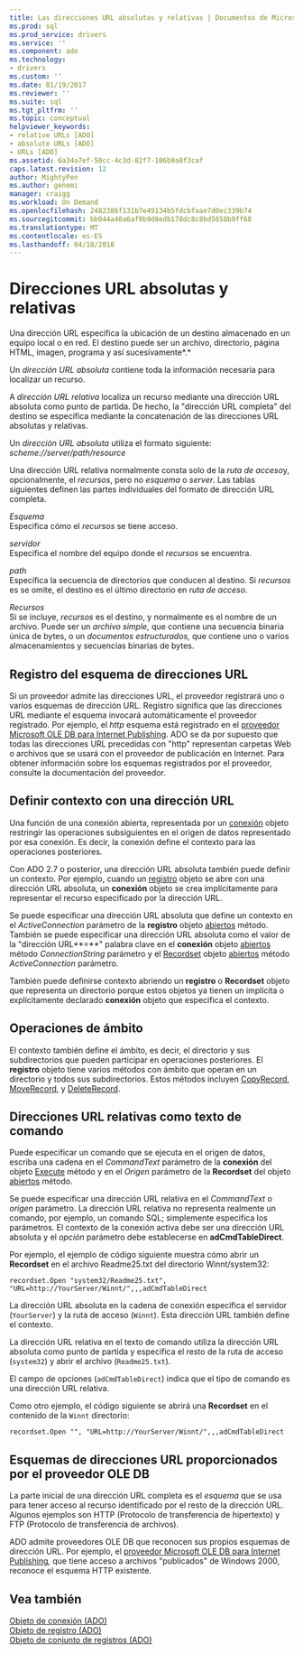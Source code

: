 ```yaml
---
title: Las direcciones URL absolutas y relativas | Documentos de Microsoft
ms.prod: sql
ms.prod_service: drivers
ms.service: ''
ms.component: ado
ms.technology:
- drivers
ms.custom: ''
ms.date: 01/19/2017
ms.reviewer: ''
ms.suite: sql
ms.tgt_pltfrm: ''
ms.topic: conceptual
helpviewer_keywords:
- relative URLs [ADO]
- absolute URLs [ADO]
- URLs [ADO]
ms.assetid: 6a34a7ef-50cc-4c3d-82f7-106b9a8f3caf
caps.latest.revision: 12
author: MightyPen
ms.author: genemi
manager: craigg
ms.workload: On Demand
ms.openlocfilehash: 2482386f131b7e49134b5fdcbfaae7d0ec339b74
ms.sourcegitcommit: bb044a48a6af9b9d8edb178dc8c8bd5658b9ff68
ms.translationtype: MT
ms.contentlocale: es-ES
ms.lasthandoff: 04/18/2018
---
```

# <a name="absolute-and-relative-urls"></a>Direcciones URL absolutas y relativas
Una dirección URL especifica la ubicación de un destino almacenado en un equipo local o en red. El destino puede ser un archivo, directorio, página HTML, imagen, programa y así sucesivamente*.*  
  
 Un *dirección URL absoluta* contiene toda la información necesaria para localizar un recurso.  
  
 A *dirección URL relativa* localiza un recurso mediante una dirección URL absoluta como punto de partida. De hecho, la "dirección URL completa" del destino se especifica mediante la concatenación de las direcciones URL absolutas y relativas.  
  
 Un *dirección URL absoluta* utiliza el formato siguiente: *scheme://server/path/resource*  
  
 Una dirección URL relativa normalmente consta solo de la *ruta de acceso*y, opcionalmente, el *recursos*, pero no *esquema* o *server*. Las tablas siguientes definen las partes individuales del formato de dirección URL completa.  
  
 *Esquema*  
 Especifica cómo el *recursos* se tiene acceso.  
  
 *servidor*  
 Especifica el nombre del equipo donde el *recursos* se encuentra.  
  
 *path*  
 Especifica la secuencia de directorios que conducen al destino. Si *recursos* es se omite, el destino es el último directorio en *ruta de acceso*.  
  
 *Recursos*  
 Si se incluye, *recursos* es el destino, y normalmente es el nombre de un archivo. Puede ser un *archivo simple,* que contiene una secuencia binaria única de bytes, o un *documentos estructurados,* que contiene uno o varios almacenamientos y secuencias binarias de bytes.  
  
## <a name="url-scheme-registration"></a>Registro del esquema de direcciones URL  
 Si un proveedor admite las direcciones URL, el proveedor registrará uno o varios esquemas de dirección URL. Registro significa que las direcciones URL mediante el esquema invocará automáticamente el proveedor registrado. Por ejemplo, el *http* esquema está registrado en el [proveedor Microsoft OLE DB para Internet Publishing](../../../ado/guide/appendixes/microsoft-ole-db-provider-for-internet-publishing.md). ADO se da por supuesto que todas las direcciones URL precedidas con "http" representan carpetas Web o archivos que se usará con el proveedor de publicación en Internet. Para obtener información sobre los esquemas registrados por el proveedor, consulte la documentación del proveedor.  
  
## <a name="defining-context-with-a-url"></a>Definir contexto con una dirección URL  
 Una función de una conexión abierta, representada por un [conexión](../../../ado/reference/ado-api/connection-object-ado.md) objeto restringir las operaciones subsiguientes en el origen de datos representado por esa conexión. Es decir, la conexión define el contexto para las operaciones posteriores.  
  
 Con ADO 2.7 o posterior, una dirección URL absoluta también puede definir un contexto. Por ejemplo, cuando un [registro](../../../ado/reference/ado-api/record-object-ado.md) objeto se abre con una dirección URL absoluta, un **conexión** objeto se crea implícitamente para representar el recurso especificado por la dirección URL.  
  
 Se puede especificar una dirección URL absoluta que define un contexto en el *ActiveConnection* parámetro de la **registro** objeto [abiertos](../../../ado/reference/ado-api/open-method-ado-record.md) método. También se puede especificar una dirección URL absoluta como el valor de la "dirección URL**=**" palabra clave en el **conexión** objeto [abiertos](../../../ado/reference/ado-api/open-method-ado-connection.md) método  *ConnectionString* parámetro y el [Recordset](../../../ado/reference/ado-api/recordset-object-ado.md) objeto [abiertos](../../../ado/reference/ado-api/open-method-ado-recordset.md) método *ActiveConnection* parámetro.  
  
 También puede definirse contexto abriendo un **registro** o **Recordset** objeto que representa un directorio porque estos objetos ya tienen un implícita o explícitamente declarado **conexión**  objeto que especifica el contexto.  
  
## <a name="scoped-operations"></a>Operaciones de ámbito  
 El contexto también define el ámbito, es decir, el directorio y sus subdirectorios que pueden participar en operaciones posteriores. El **registro** objeto tiene varios métodos con ámbito que operan en un directorio y todos sus subdirectorios. Estos métodos incluyen [CopyRecord](../../../ado/reference/ado-api/copyrecord-method-ado.md), [MoveRecord](../../../ado/reference/ado-api/moverecord-method-ado.md), y [DeleteRecord](../../../ado/reference/ado-api/deleterecord-method-ado.md).  
  
## <a name="relative-urls-as-command-text"></a>Direcciones URL relativas como texto de comando  
 Puede especificar un comando que se ejecuta en el origen de datos, escriba una cadena en el *CommandText* parámetro de la **conexión** del objeto [Execute](../../../ado/reference/ado-api/execute-method-ado-connection.md) método y en el  *Origen* parámetro de la **Recordset** del objeto [abiertos](../../../ado/reference/ado-api/open-method-ado-recordset.md) método.  
  
 Se puede especificar una dirección URL relativa en el *CommandText* o *origen* parámetro. La dirección URL relativa no representa realmente un comando, por ejemplo, un comando SQL; simplemente especifica los parámetros. El contexto de la conexión activa debe ser una dirección URL absoluta y el *opción* parámetro debe establecerse en **adCmdTableDirect**.  
  
 Por ejemplo, el ejemplo de código siguiente muestra cómo abrir un **Recordset** en el archivo Readme25.txt del directorio Winnt/system32:  
  
```  
recordset.Open "system32/Readme25.txt", "URL=http://YourServer/Winnt/",,,adCmdTableDirect  
```  
  
 La dirección URL absoluta en la cadena de conexión especifica el servidor (`YourServer`) y la ruta de acceso (`Winnt`). Esta dirección URL también define el contexto.  
  
 La dirección URL relativa en el texto de comando utiliza la dirección URL absoluta como punto de partida y especifica el resto de la ruta de acceso (`system32`) y abrir el archivo (`Readme25.txt`).  
  
 El campo de opciones (`adCmdTableDirect`) indica que el tipo de comando es una dirección URL relativa.  
  
 Como otro ejemplo, el código siguiente se abrirá una **Recordset** en el contenido de la `Winnt` directorio:  
  
```  
recordset.Open "", "URL=http://YourServer/Winnt/",,,adCmdTableDirect  
```  
  
## <a name="ole-db-provider-supplied-url-schemes"></a>Esquemas de direcciones URL proporcionados por el proveedor OLE DB  
 La parte inicial de una dirección URL completa es el *esquema* que se usa para tener acceso al recurso identificado por el resto de la dirección URL. Algunos ejemplos son HTTP (Protocolo de transferencia de hipertexto) y FTP (Protocolo de transferencia de archivos).  
  
 ADO admite proveedores OLE DB que reconocen sus propios esquemas de dirección URL. Por ejemplo, el [proveedor Microsoft OLE DB para Internet Publishing](../../../ado/guide/appendixes/microsoft-ole-db-provider-for-internet-publishing.md)*,* que tiene acceso a archivos "publicados" de Windows 2000, reconoce el esquema HTTP existente.  
  
## <a name="see-also"></a>Vea también  
 [Objeto de conexión (ADO)](../../../ado/reference/ado-api/connection-object-ado.md)   
 [Objeto de registro (ADO)](../../../ado/reference/ado-api/record-object-ado.md)   
 [Objeto de conjunto de registros (ADO)](../../../ado/reference/ado-api/recordset-object-ado.md)
